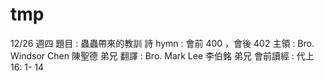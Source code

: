 # tmp
12/26 週四
題目 : 蟲蟲帶來的教訓 
詩 hymn : 會前 400 ，會後 402
主領 : Bro. Windsor Chen 陳聖德 弟兄
翻譯 : Bro. Mark Lee 李伯銘 弟兄
會前讀經 : 代上 16: 1- 14